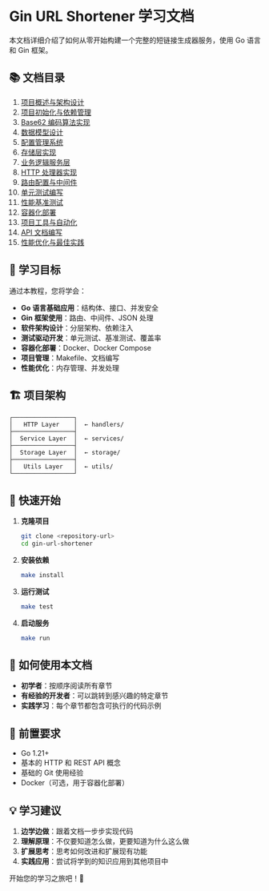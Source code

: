 # Gin URL Shortener 学习文档

本文档详细介绍了如何从零开始构建一个完整的短链接生成器服务，使用 Go 语言和 Gin 框架。

## 📚 文档目录

1. [项目概述与架构设计](./01-project-overview.md)
2. [项目初始化与依赖管理](./02-project-setup.md)
3. [Base62 编码算法实现](./03-base62-encoding.md)
4. [数据模型设计](./04-data-models.md)
5. [配置管理系统](./05-configuration.md)
6. [存储层实现](./06-storage-layer.md)
7. [业务逻辑服务层](./07-service-layer.md)
8. [HTTP 处理器实现](./08-handlers.md)
9. [路由配置与中间件](./09-routing-middleware.md)
10. [单元测试编写](./10-unit-testing.md)
11. [性能基准测试](./11-benchmarking.md)
12. [容器化部署](./12-containerization.md)
13. [项目工具与自动化](./13-tooling-automation.md)
14. [API 文档编写](./14-api-documentation.md)
15. [性能优化与最佳实践](./15-optimization-best-practices.md)

## 🎯 学习目标

通过本教程，您将学会：

- **Go 语言基础应用**：结构体、接口、并发安全
- **Gin 框架使用**：路由、中间件、JSON 处理
- **软件架构设计**：分层架构、依赖注入
- **测试驱动开发**：单元测试、基准测试、覆盖率
- **容器化部署**：Docker、Docker Compose
- **项目管理**：Makefile、文档编写
- **性能优化**：内存管理、并发处理

## 🏗 项目架构

```
┌─────────────────┐
│   HTTP Layer    │  ← handlers/
├─────────────────┤
│  Service Layer  │  ← services/
├─────────────────┤
│  Storage Layer  │  ← storage/
├─────────────────┤
│   Utils Layer   │  ← utils/
└─────────────────┘
```

## 🚀 快速开始

1. **克隆项目**
   ```bash
   git clone <repository-url>
   cd gin-url-shortener
   ```

2. **安装依赖**
   ```bash
   make install
   ```

3. **运行测试**
   ```bash
   make test
   ```

4. **启动服务**
   ```bash
   make run
   ```

## 📖 如何使用本文档

- **初学者**：按顺序阅读所有章节
- **有经验的开发者**：可以跳转到感兴趣的特定章节
- **实践学习**：每个章节都包含可执行的代码示例

## 🔧 前置要求

- Go 1.21+
- 基本的 HTTP 和 REST API 概念
- 基础的 Git 使用经验
- Docker（可选，用于容器化部署）

## 💡 学习建议

1. **边学边做**：跟着文档一步步实现代码
2. **理解原理**：不仅要知道怎么做，更要知道为什么这么做
3. **扩展思考**：思考如何改进和扩展现有功能
4. **实践应用**：尝试将学到的知识应用到其他项目中

开始您的学习之旅吧！🎉
